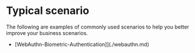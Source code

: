 # Typical scenario

<LastUpdated/>

The following are examples of commonly used scenarios to help you better improve your business scenarios.

- [WebAuthn-Biometric-Authentication]](./webauthn.md)